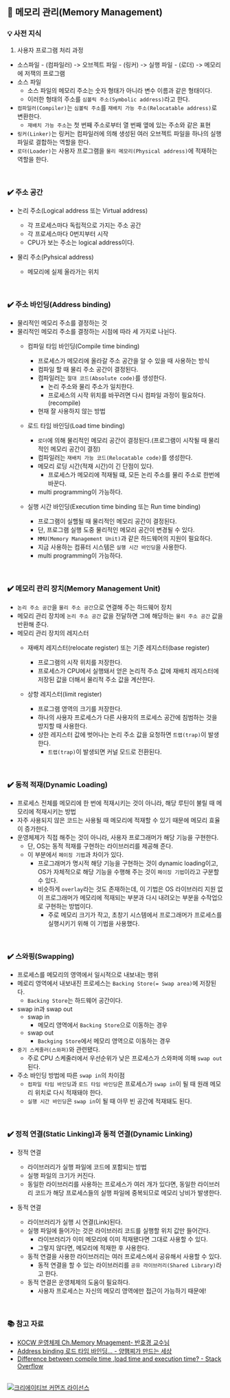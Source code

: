 ## 📌 메모리 관리(Memory Management)

### 💡 사전 지식
1. 사용자 프로그램 처리 과정
- 소스파일 - (컴파일러) -> 오브젝트 파일 - (링커) -> 실행 파일 - (로더) -> 메모리에 저잭의 프로그램
- 소스 파일
    - 소스 파일의 메모리 주소는 숫자 형태가 아니라 변수 이름과 같은 형태이다.
    - 이러한 형태의 주소를 `심볼릭 주소(Symbolic address)`라고 한다.
- `컴파일러(Compiler)`는 `심볼릭 주소`를 `재배치 가능 주소(Relocatable address)`로 변환한다.
    - `재배치 가능 주소`는 첫 번째 주소로부터 열 번째 옆에 있는 주소와 같은 표현
- `링커(Linker)`는 링커는 컴파일러에 의해 생성된 여러 오브젝트 파일을 하나의 실행 파일로 결합하는 역할을 한다.
- `로더(Loader)`는 사용자 프로그램을 `물리 메모리(Physical address)`에 적재하는 역할을 한다.

<br>

### ✔️ 주소 공간
- 논리 주소(Logical address 또는 Virtual address)
    - 각 프로세스마다 독립적으로 가지는 주소 공간
    - 각 프로세스마다 0번지부터 시작
    - CPU가 보는 주소는 logical address이다.

- 물리 주소(Pyhsical address)
    - 메모리에 실제 올라가는 위치

<br>

### ✔️ 주소 바인딩(Address binding)
- 물리적인 메모리 주소를 결정하는 것
- 물리적인 메모리 주소를 결정하는 시점에 따라 세 가지로 나뉜다.
    - 컴파일 타임 바인딩(Compile time binding)
        - 프로세스가 메모리에 올라갈 주소 공간을 알 수 있을 때 사용하는 방식
        - 컴파일 할 때 물리 주소 공간이 결정된다.
        - 컴파일러는 `절대 코드(Absolute code)`를 생성한다.
            - 논리 주소와 물리 주소가 일치한다.
            - 프로세스의 시작 위치를 바꾸려면 다시 컴파일 과정이 필요하다.(recompile)
        - 현재 잘 사용하지 않는 방법

    - 로드 타임 바인딩(Load time binding)
        - `로더`에 의해 물리적인 메모리 공간이 결정된다.(프로그램이 시작될 때 물리적인 메모리 공간이 결정)
        - 컴파일러는 `재배치 가능 코드(Relocatable code)`를 생성한다.
        - 메모리 로딩 시간(적재 시간)이 긴 단점이 있다.
            - 프로세스가 메모리에 적재될 떄, 모든 논리 주소를 물리 주소로 한번에 바꾼다.
        - multi programming이 가능하다.

    - 실행 시간 바인딩(Execution time binding 또는 Run time binding)
        - 프로그램이 실핼될 때 물리적인 메모리 공간이 결정된다.
        - 단, 프로그램 실행 도중 물리적인 메모리 공간이 변경될 수 있다.
        - `MMU(Memory Management Unit)`과 같은 하드웨어의 지원이 필요하다.
        - 지금 사용하는 컴퓨터 시스템은 `실행 시간 바인딩`을 사용한다.
        - multi programming이 가능하다.

<br>

### ✔️ 메모리 관리 장치(Memory Management Unit)
- `논리 주소 공간`을 `물리 주소 공간`으로 연결해 주는 하드웨어 장치
- 메모리 관리 장치에 `논리 주소 공간` 값을 전달하면 그에 해당하는 `물리 주소 공간` 값을 반환해 준다.
- 메모리 관리 장치의 레지스터
    - 재배치 레지스터(relocate register) 또는 기준 레지스터(base register)
        - 프로그램의 시작 위치를 저장한다.
        - 프로세스가 CPU에서 실행돼서 얻은 논리적 주소 값에 재배치 레지스터에 저장된 값을 더해서 물리적 주소 값을 계산한다.

    - 상항 레지스터(limit register)
        - 프로그램 영역의 크기를 저장한다.
        - 하나의 사용자 프로세스가 다른 사용자의 프로세스 공간에 침범하는 것을 방지할 때 사용한다.
        - 상한 레지스터 값에 벗어나는 논리 주소 값을 요청하면 `트랩(trap)`이 발생한다.
            - `트랩(trap)`이 발생되면 커널 모드로 전환된다.

<br>

### ✔️ 동적 적재(Dynamic Loading)
- 프로세스 전체를 메모리에 한 번에 적재시키는 것이 아니라, 해당 루틴이 불릴 때 메모리에 적재시키는 방법
- 자주 사용되지 않은 코드는 사용될 때 메모리에 적재할 수 있기 때문에 메모리 효율이 증가한다.
- 운영체제가 직접 해주는 것이 아니라, 사용자 프로그래머가 해당 기능을 구현한다.
    - 단, OS는 동적 적재를 구현하는 라이브러리를 제공해 준다.
    - 이 부분에서 `페이징 기법`과 차이가 있다.
        - 프로그래머가 명시적 해당 기능을 구현하는 것이 dynamic loading이고, OS가 자체적으로 해당 기능을 수행해 주는 것이 `페이징 기법`이라고 구분할 수 있다.
        - 비슷하게 `overlay`라는 것도 존재하는데, 이 기법은 OS 라이브러리 지원 없이 프로그래머가 메모리에 적재되는 부분과 다시 내려오는 부분을 수작업으로 구현하는 방법이다.
            - 주로 메모리 크기가 작고, 초창기 시스템에서 프로그래머가 프로세스를 실행시키기 위해 이 기법을 사용했다.

<br>

### ✔️ 스와핑(Swapping)
- 프로세스를 메모리의 영역에서 일시적으로 내보내는 행위
- 메로리 영역에서 내보내진 프로세스는 `Backing Store(= Swap area)`에 저장된다.
    - `Backing Store`는 하드웨어 공간이다.
- swap in과 swap out
    - swap in
        - 메모리 영역에서 `Backing Store`으로 이동하는 경우
    - swap out
        - `Backging Store`에서 메모리 영역으로 이동하는 경우
- `중기 스케줄러(스와퍼)`와 관련됐다.
    - 주로 CPU 스케줄러에서 우선순위가 낮은 프로세스가 스와퍼에 의해 `swap out`된다.
- 주소 바인딩 방법에 따른 `swap in`의 차이점
    - `컴파일 타임 바인딩`과 `로드 타임 바인딩`은 프로세스가 `swap in`이 될 때 원래 메모리 위치로 다시 적재돼야 한다.
    - `실행 시간 바인딩`은 `swap in`이 될 때 아무 빈 공간에 적재돼도 된다.


<br>

### ✔️ 정적 연결(Static Linking)과 동적 연결(Dynamic Linking)
- 정적 연결
    - 라이브러리가 실행 파일에 코드에 포함되는 방법
    - 실행 파일의 크기가 커진다.
    - 동일한 라이브러리를 사용하는 프로세스가 여러 개가 있다면, 동일한 라이브러리 코드가 해당 프로세스들의 실행 파일에 중복되므로 메모리 낭비가 발생한다.

- 동적 연결
    - 라이브러리가 실행 시 연결(Link)된다.
    - 실행 파일에 들어가는 것은 라이브러리 코드를 실행할 위치 값만 들어간다.
        - 라이브러리가 이미 메모리에 이미 적재됐다면 그대로 사용할 수 있다.
        - 그렇지 않다면, 메모리에 적재한 후 사용한다.
    - 동적 연결을 사용한 라이브러리는 여러 프로세스에서 공유해서 사용할 수 있다.
        - 동적 연결을 할 수 있는 라이브러리를 `공유 라이브러리(Shared Library)`라고 한다.
    - 동적 연결은 운영체제의 도움이 필요하다.
        - 사용자 프로세스는 자신의 메모리 영역에만 접근이 가능하기 때문에!

<br>

### 📚 참고 자료
- [KOCW 운영체제 Ch.Memory Mnagement- 반효경 교수님](http://www.kocw.net/home/search/kemView.do?kemId=1046323)
- [Address binding 로드 타임 바인딩... - 양햄찌가 만드는 세상](https://jhnyang.tistory.com/246)
- [Difference between compile time ,load time and execution time? - Stack Overflow](https://stackoverflow.com/questions/35729139/difference-between-compile-time-load-time-and-execution-time)

<br>

<a rel="license" href="http://creativecommons.org/licenses/by-nc-sa/4.0/">
  <img alt="크리에이티브 커먼즈 라이선스" style="border-width:0" src="https://i.creativecommons.org/l/by-nc-sa/4.0/88x31.png" />
</a>
